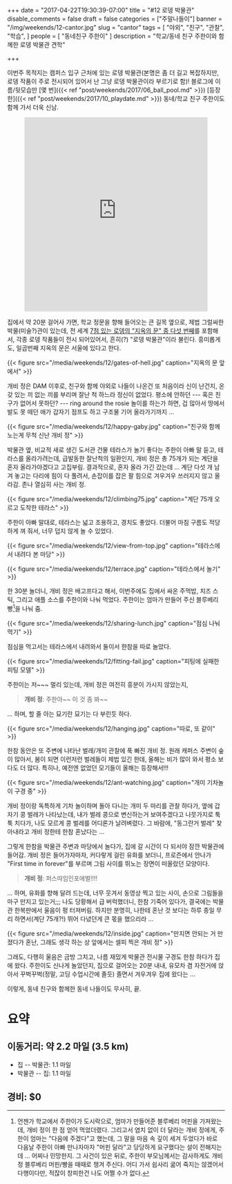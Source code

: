+++
date = "2017-04-22T19:30:39-07:00"
title = "#12 로뎅 박물관"
disable_comments = false
draft = false
categories = ["주말나들이"]
banner = "/img/weekends/12-cantor.jpg"
slug = "cantor"
tags = [
    "야외",
    "친구",
    "관찰",
    "학습",
]
people = [
    "동네친구 주한이"
]
description = "학교/동네 친구 주한이와 함께한 로뎅 박물관 견학"

+++

이번주 목적지는 캠퍼스 입구 근처에 있는 로뎅 박물관(본명은 좀 더 길고
복잡하지만, 로뎅 작품이 주로 전시되어 있어서 난 그냥 로뎅 박물관이라 부르기로
함)!
블로그에 이름/뒷모습만 [몇 번]({{< ref "post/weekends/2017/06_ball_pool.md" >}})
[등장한]({{< ref "post/weekends/2017/10_playdate.md" >}}) 동네/학교 친구 주한이도
함께 가서 더욱 신남.

<figure>
<iframe
src="https://www.google.com/maps/embed?pb=!1m18!1m12!1m3!1d1584.0954125807314!2d-122.17074744226144!3d37.43259657636297!2m3!1f0!2f0!3f0!3m2!1i1024!2i768!4f13.1!3m3!1m2!1s0x808fbb2c6da4f739%3A0x1c304ccfdefb7396!2sIris+%26+B.+Gerald+Cantor+Center+for+Visual+Arts!5e0!3m2!1sen!2sus!4v1492914697935"
width="100%" height="450" frameborder="0" style="border:0"
allowfullscreen></iframe>
</figure>

집에서 약 20분 걸어사 가면, 학교 정문을 향해 들어오는 큰 길목 옆으로, 제법
그럴싸한 박물(미술?)관이 있는데, 전 세계 [7점 있는 로뎅의 "지옥의 문"
중 다섯 번째](https://namu.wiki/w/%EC%A7%80%EC%98%A5%EC%9D%98%20%EB%AC%B8#s-4)를
포함해서, 각종 로뎅 작품들이 전시 되어있어서, 흔히(?) "로뎅
박물관"이라 불린다. 흥미롭게도, 일곱번째 지옥의 문은 서울에 있다고 한다.

{{< figure
  src="/media/weekends/12/gates-of-hell.jpg"
  caption="지옥의 문 앞에서" >}}

개비 정은 DAM 이후로, 친구와 함께 야외로 나들이 나온건 또 처음이라 신이 난건지,
온갖 있는 끼 없는 끼를 부리며 잘난 척 하느라 정신이 없었다. 평소에 안하던 --- 
혹은 친구가 없어서 못하던? --- ring around the rosie 놀이를 하는가 하면, 겁 
많아서 땅에서 발도 못 떼던 애가 갑자기 점프도 하고 구조물 기어 올라가기까지 … 

{{< figure
  src="/media/weekends/12/happy-gaby.jpg"
  caption="친구와 함께 노는게 무척 신난 개비 정" >}}

박물관 옆, 비교적 새로 생긴 도서관 건물 테라스가 놀기 좋다는 주한이 아빠
말 듣고, 테라스를 올라가려는데, 급발동한 잘난척의 일환인지, 개비 정은 총 75개가
되는 계단을 혼자 올라가야겠다고 고집부림. 
결과적으로, 혼자 올라 가긴 갔는데 … 계단 다섯 개 남겨 놓고는 다리에 힘이
다 풀려서, 손잡이를 잡은 팔 힘으로 겨우겨우 쓰러지지 않고 올라감.
존나 열심히 사는 개비 정.

{{< figure
  src="/media/weekends/12/climbing75.jpg"
  caption="계단 75개 오르고 도착한 테라스" >}}

주한이 아빠 말대로, 테라스는 넓고 조용하고, 경치도 좋았다. 
더불어 마침 구름도 적당하게 껴 줘서, 너무 덥지 않게 놀 수 있었다.

{{< figure
  src="/media/weekends/12/view-from-top.jpg"
  caption="테라스에서 내려다 본 마당" >}}

{{< figure
  src="/media/weekends/12/terrace.jpg"
  caption="테라스에서 놀기" >}}

한 30분 놀더니, 개비 정은 배고프다고 해서, 이번주에도 집에서 싸온 주먹밥,
치즈 스틱, 그리고 애플 소스를 주한이와 나눠 먹었다.
주한이는 엄마가 만들어 주신 블루베리 빵[^1]을 나눠 줌. 

[^1]: 언젠가 학교에서 주한이가 도시락으로, 엄마가 만들어준 블루베리 머핀을 가져왔는데, 개비 정이 한 점 얻어 먹었더랬다.  그리고서 염치 없이 더 달라는 개비 정에게, 주한이 엄마는 "다음에 주겠다"고 했는데, 그 말을 마음 속 깊이 세겨 두었다가 바로 다음날 주한이 아빠 만나자마자 "머핀 달라"고 당당하게 요구했다는 설이 전해지는데 … 어찌나 민망한지. 그 사건이 있은 뒤로, 주한이 부모님께서는 감사하게도 개비 정 블루베리 머핀/빵을 때때로 챙겨 주신다. 어디 가서 쉽사리 굶어 죽지는 않겠어서 다행이다만, 적잖이 창피한건 나도 어쩔 수가 없다.

{{< figure
  src="/media/weekends/12/sharing-lunch.jpg"
  caption="점심 나눠 먹기" >}}

점심을 먹고서는 테라스에서 내려와서 둘이서 한참을 따로 놀았다.

{{< figure
  src="/media/weekends/12/fitting-fail.jpg"
  caption="피팅에 실패한 피팅 모델" >}}

주한이는 저~~~ 멀리 있는데, 개비 정은 여전히 흥분이 가시지 않았는지,

> **개비 정**: 주한아~~ 이 것 좀 봐~~

… 하며, 할 줄 아는 묘기란 묘기는 다 부린듯 하다.

{{< figure
  src="/media/weekends/12/hanging.jpg"
  caption="따로, 또 같이" >}}

한참 동안은 또 주변에 나타난 벌레/개미 관찰에 푹 빠진 개비 정.
원래 캐퍼스 주변이 숲이 많아서, 봄이 되면 이런저런 벌레들이 제법 있긴 한데,
올해는 비가 많이 와서 평소 보다도 더 많다. 특히나, 예전엔 없었던 모기들이
올해는 등장해서!!!

{{< figure
  src="/media/weekends/12/ant-watching.jpg"
  caption="개미 기차놀이 구경 중" >}}

개비 정이랑 독특하게 기차 놀이하며 돌아 다니는 개미 두 마리를 관찰 하다가, 
옆에 갑자기 콩 벌레가 나타났는데, 내가 벌레 콩으로 변신하는거 보여주겠다고
나뭇가지로 툭툭 치다가, 나도 모르게 콩 벌레를 어디론가 날려벼렸다. 그 바람에,
"동그란거 벌레" 찾아내라고 개비 정한테 한참 혼났다는 … 

그렇게 한참을 박물관 주변과 마당에서 놀다가, 집에 갈 시간이 다 되서야 잠깐
박물관에 들어감. 개비 정은 들어가자마자, 커다랗게 걸린 유화를 보더니,
프로즌에서 안나가 "First time in forever"를 부르며 그림 사이를 뛰노는 장면이
떠올랐던 모양이다.

> **개비 정**: 퍼스따임인포에벌!!!!

… 하며, 유화를 향해 달려 드는데, 너무 웃겨서 동영상 찍고 있는 사이, 손으로
그림들을 마구 만지고 있는거;;;
나도 당황해서 급 버럭했더니, 한참 기죽어 있다가, 결국에는 박물관 한복판에서
울음이 펑 터져버림. 하지만 분명히, 나한테 혼난 것 보다는 하루 종일 무리 
하면서(계단 75개?!) 뛰어 다녔던게 큰 몫을 했으리라 … 

{{< figure
  src="/media/weekends/12/inside.jpg"
  caption="만지면 안되는 거 만졌다가 혼난, 그래도 생각 하는 상 앞에서는 셀피 찍은 개비 정" >}}

그래도, 다행히 울음은 금방 그치고, 나름 재밌게 박물관 전시물 구경도 한참 하다가 
집에 왔다.
주한이도 신나게 놀았던지, 집으로 걸어오는 20분 내내, 유모차 겸 자전거에 앉아서
꾸벅꾸벅(정말, 고딩 수업시간에 졸듯) 졸면서 겨우겨우 집에 왔다는 … 

이렇게, 동네 친구와 함께한 동네 나들이도 무사히, 끝.

# 요약

## 이동거리: 약 2.2 마일 (3.5 km)

- 집 -- 박물관: 1.1 마일
- 박물관 -- 집: 1.1 마일

## 경비: $0


